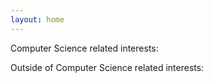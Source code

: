 ```yaml
---
layout: home
---
```


<div id = "main-content">
Computer Science related interests: 



Outside of Computer Science related interests: 
</div>